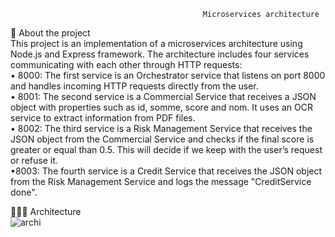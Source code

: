 
                                               Microservices architecture 

🎯 About the project <br/>
This project is an implementation of a microservices architecture using Node.js and Express framework. The architecture includes four services communicating with each other through HTTP requests: <br/>
• 8000:	The first service is an Orchestrator service that listens on port 8000 and handles incoming HTTP requests directly from the user. <br/>
• 8001:	The second service is a Commercial Service that receives a JSON object with properties such as id, somme, score and nom. It uses an OCR service to extract information from PDF files. <br/>
•	8002: The third service is a Risk Management Service that receives the JSON object from the Commercial Service and checks if the final score is greater or equal than 0.5. This will decide if we keep with the user’s request or refuse it.<br/>
 •8003: 	The fourth service is a Credit Service that receives the JSON object from the Risk Management Service and logs the message "CreditService done".<br/>

👨🏽‍💻 Architecture <br/>
![archi](https://github.com/NaimDali/Microservices-Architecture/assets/57017057/11e47ee9-b579-4adb-b0b7-a362f65998ae)


